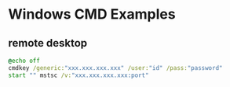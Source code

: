 # Windows CMD Examples

## remote desktop

```cmd
@echo off
cmdkey /generic:"xxx.xxx.xxx.xxx" /user:"id" /pass:"password"
start "" mstsc /v:"xxx.xxx.xxx.xxx:port"
```
